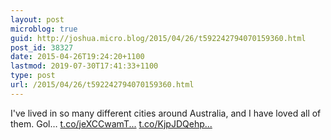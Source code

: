 ```yaml
---
layout: post
microblog: true
guid: http://joshua.micro.blog/2015/04/26/t592242794070159360.html
post_id: 38327
date: 2015-04-26T19:24:20+1100
lastmod: 2019-07-30T17:41:33+1100
type: post
url: /2015/04/26/t592242794070159360.html
---
```

I've lived in so many different cities around Australia, and I have loved all of them. Gol… [t.co/jeXCCwamT...](http://t.co/jeXCCwamTy) [t.co/KjpJDQehp...](http://t.co/KjpJDQehpx)
